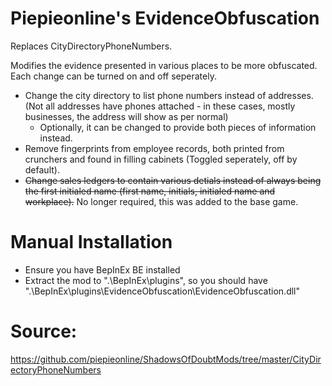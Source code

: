 # Piepieonline's EvidenceObfuscation

Replaces CityDirectoryPhoneNumbers.

Modifies the evidence presented in various places to be more obfuscated. Each change can be turned on and off seperately.

* Change the city directory to list phone numbers instead of addresses. (Not all addresses have phones attached - in these cases, mostly businesses, the address will show as per normal)
  * Optionally, it can be changed to provide both pieces of information instead.
* Remove fingerprints from employee records, both printed from crunchers and found in filling cabinets (Toggled seperately, off by default).
* ~~Change sales ledgers to contain various detials instead of always being the first initialed name (first name, initials, initialed name and workplace).~~ No longer required, this was added to the base game.

# Manual Installation

* Ensure you have BepInEx BE installed
* Extract the mod to ".\BepInEx\plugins\", so you should have ".\BepInEx\plugins\EvidenceObfuscation\EvidenceObfuscation.dll"

# Source:

https://github.com/piepieonline/ShadowsOfDoubtMods/tree/master/CityDirectoryPhoneNumbers
